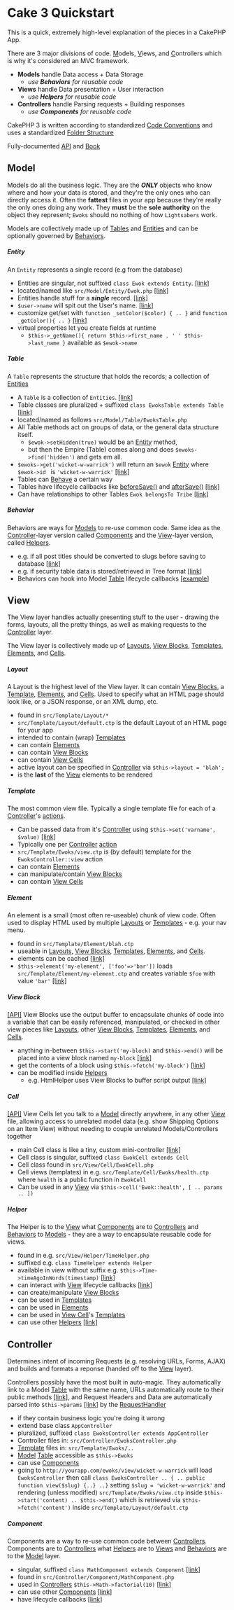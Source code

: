 # Cake 3 Quickstart

This is a quick, extremely high-level explanation of the pieces in a CakePHP App.

There are 3 major divisions of code. [M](#model)odels, [V](#view)iews, and [C](#controller)ontrollers which is why it's considered an MVC framework.

- **Models** handle Data access + Data Storage
  - _use **Behaviors** for reusable code_
- **Views** handle Data presentation + User interaction
  - _use **Helpers** for reusable code_
- **Controllers** handle Parsing requests + Building responses
  - _use **Components** for reusable code_

CakePHP 3 is written according to standardized [Code Conventions](http://book.cakephp.org/3.0/en/intro/conventions.html) and uses a standardized [Folder Structure](http://book.cakephp.org/3.0/en/intro/cakephp-folder-structure.html)

Fully-documented [API](http://api.cakephp.org/3.0/index.html) and [Book](http://book.cakephp.org/3.0/en/index.html)

## Model

Models do all the business logic. They are the ***ONLY*** objects who know where and how your data is stored, and they're the only ones who can directly access it. Often the **fattest** files in your app because they're really the only ones doing any work. They **must** be the **sole authority** on the object they represent; `Ewoks` should no nothing of how `Lightsabers` work.

Models are collectively made up of [Tables](#table) and [Entities](#entity) and can be optionally governed by [Behaviors](#behavior).

##### Entity
An `Entity` represents a single record (e.g from the database)

- Entities are singular, not suffixed `class Ewok extends Entity`. [[link]](http://book.cakephp.org/3.0/en/orm/entities.html#creating-entity-classes)
- located/named like `src/Model/Entity/Ewok.php` [[link]](http://book.cakephp.org/3.0/en/orm/entities.html#creating-entity-classes)
- Entities handle stuff for a ***single*** record. [[link]](http://book.cakephp.org/3.0/en/orm/entities.html#namespace-Cake\ORM)
- `$user->name` will spit out the User's name. [[link]](http://book.cakephp.org/3.0/en/orm/entities.html#accessing-entity-data)
- customize get/set with `function _setColor($color) { .. }` and `function _getColor(){ .. }` [[link]](http://book.cakephp.org/3.0/en/orm/entities.html#accessors-mutators)
- virtual properties let you create fields at runtime
  - `$this->_getName(){ return $this->first_name . ' ' $this->last_name }` available as `$ewok->name`

##### Table
A `Table` represents the structure that holds the records; a collection of [Entities](#entity)

- A `Table` is a collection of `Entities`. [[link]](http://book.cakephp.org/3.0/en/orm/table-objects.html#namespace-Cake\ORM)
- Table classes are pluralized + suffixed `class EwoksTable extends Table` [[link]](http://book.cakephp.org/3.0/en/orm/table-objects.html#basic-usage)
- located/named as follows `src/Model/Table/EwoksTable.php`
- All Table methods act on groups of data, or the general data structure itself. 
  - `$ewok->setHidden(true)` would be an [Entity](#entity) method, 
  - but then the Empire (Table) comes along and does `$ewoks->find('hidden')` and gets em all. 
- `$ewoks->get('wicket-w-warrick')` will return an `$ewok` [Entity](#entity) where `$ewok->id ` is `'wicket-w-warrick'` [[link]](http://book.cakephp.org/3.0/en/orm/retrieving-data-and-resultsets.html#getting-a-single-entity-by-primary-key)
- Tables can [Behave](#behavior) a certain way
- Tables have lifecycle callbacks like [beforeSave()](http://book.cakephp.org/3.0/en/orm/table-objects.html#beforesave) and [afterSave()](http://book.cakephp.org/3.0/en/orm/table-objects.html#aftersave) [[link]](http://book.cakephp.org/3.0/en/orm/table-objects.html#lifecycle-callbacks)
- Can have relationships to other Tables `Ewok belongsTo Tribe` [[link]](http://book.cakephp.org/3.0/en/orm/associations.html)

##### Behavior
Behaviors are ways for [Models](#model) to re-use common code. Same idea as the [Controller](#controller)-layer version called [Components](#component) and the [View](#view)-layer version, called [Helpers](#helper).

- e.g. if all post titles should be converted to slugs before saving to database [[link]](http://book.cakephp.org/3.0/en/orm/behaviors.html#creating-a-behavior)
- e.g. if security table data is stored/retrieved in Tree format [[link]](http://book.cakephp.org/3.0/en/orm/behaviors/tree.html#namespace-Cake\ORM\Behavior)
- Behaviors can hook into Model [Table](#table) lifecycle callbacks [[example]](http://book.cakephp.org/3.0/en/orm/behaviors.html#defining-event-listeners)

## View
The View layer handles actually presenting stuff to the user - drawing the forms, layouts, all the pretty things, as well as making requests to the [Controller](#controller) layer.

The View layer is collectively made up of [Layouts](#layout), [View Blocks](#view-block), [Templates](#template), [Elements](#element), and [Cells](#cell).

##### Layout
A Layout is the highest level of the View layer. It can contain [View Blocks](#view-block), a [Template](#template), [Elements](#element), and [Cells](#cell). Used to specify what an HTML page should look like, or a JSON response, or an XML dump, etc.

- found in `src/Template/Layout/*`
- `src/Template/Layout/default.ctp` is the default Layout of an HTML page for your app
- intended to contain (wrap) [Templates](#template)
- can contain [Elements](#element)
- can contain [View Blocks](#view-block)
- can contain [View Cells](#cells)
- active layout can be specified in [Controller](#controller) via `$this->layout = 'blah';`
- is the **last** of the [View](view) elements to be rendered 

##### Template
The most common view file. Typically a single template file for each of a [Controller](#controller)'s [actions](#action).

- Can be passed data from it's [Controller](#controller) using `$this->set('varname', $value)` [[link]](http://book.cakephp.org/3.0/en/controllers.html#setting-view-variables)
- Typically one per [Controller](#controller) [action](#action)
- `src/Template/Ewoks/view.ctp` is (by default) template for the `EwoksController::view` action
- can contain [Elements](#element)
- can manipulate/contain [View Blocks](#view-block)
- can contain [View Cells](#cell)

##### Element
An element is a small (most often re-useable) chunk of view code. Often used to display HTML used by multiple [Layouts](#layout) or [Templates](#template) - e.g. your nav menu.

- found in `src/Template/Element/blah.ctp`
- useable in [Layouts](#layout), [View Blocks](#view-block), [Templates](#template), [Elements](#element), and [Cells](#cell).
- elements can be cached [[link]](http://book.cakephp.org/3.0/en/views.html#caching-elements)
- `$this->element('my-element', ['foo'=>'bar'])` loads `src/Template/Element/my-element.ctp` and creates variable `$foo` with value `'bar'` [[link]](http://book.cakephp.org/3.0/en/views.html#passing-variables-into-an-element)

##### View Block
[[API]](http://api.cakephp.org/3.0/class-Cake.View.ViewBlock.html)
View Blocks use the output buffer to encapsulate chunks of code into a variable that can be easily referenced, manipulated, or checked in other view pieces like [Layouts](#layout), other [View Blocks](#view-block), [Templates](#template), [Elements](#element), and [Cells](#cell).

- anything in-between `$this->start('my-block)` and `$this->end()` will be placed into a view block named `my-block` [[link]](http://book.cakephp.org/3.0/en/views.html#using-view-blocks)
- get the contents of a block using `$this->fetch('my-block')` [[link]](http://book.cakephp.org/3.0/en/views.html#displaying-blocks)
- can be modified inside [Helpers](#helper)
  - e.g. HtmlHelper uses View Blocks to buffer script output [[link]](http://book.cakephp.org/3.0/en/views.html#using-blocks-for-script-and-css-files)

##### Cell
[[API]](http://api.cakephp.org/3.0/class-Cake.View.Cell.html)
View Cells let you talk to a [Model](#model) directly anywhere, in any other [View](#view) file, allowing access to unrelated model data (e.g. show Shipping Options on an Item View) without needing to couple unrelated Models/Controllers together

- main Cell class is like a tiny, custom mini-controller [[link]](http://book.cakephp.org/3.0/en/views/cells.html#creating-a-cell)
- Cell class is singular, suffixed `class EwokCell extends Cell`
- Cell class found in `src/View/Cell/EwokCell.php`
- Cell views (templates) in e.g. `src/Template/Cell/Ewoks/health.ctp` where `health` is a public function in `EwokCell`
- Can be used in any [View](#view) via `$this->cell('Ewok::health', [ .. params .. ])`

##### Helper
The Helper is to the [View](#view) what [Components](#component) are to [Controllers](#controller) and [Behaviors](#behavior) to [Models](#model) - they are a way to encapsulate reusable code for views.

- found in e.g. `src/View/Helper/TimeHelper.php`
- suffixed e.g. `class TimeHelper extends Helper`
- available in view without suffix e.g. `$this->Time->timeAgoInWords(timestamp)` [[link]](http://book.cakephp.org/3.0/en/views/helpers.html#using-your-helper)
- can interact with [View](#view) lifecycle callbacks [[link]](http://book.cakephp.org/3.0/en/views/helpers.html#callbacks)
- can create/manipulate [View Blocks](#block)
- can be used in [Templates](#template)
- can be used in [Elements](#element)
- can be used in [View Cell](#cell)'s [Templates](#templates)
- can use other [Helpers](#helper) [[link]](http://book.cakephp.org/3.0/en/views/helpers.html#including-other-helpers)


## Controller
Determines intent of incoming Requests (e.g. resolving URLs, Forms, AJAX) and builds and formats a reponse (handed off to the [View](#view) layer).

Controllers possibly have the most built in auto-magic. They automatically link to a Model [Table](#table) with the same name, URLs automatically route to their public methods [[link]](http://book.cakephp.org/3.0/en/development/routing.html#routes-configuration), and Request Headers and Data are automatically parsed into `$this->params` [[link]](http://book.cakephp.org/3.0/en/controllers/request-response.html#request-parameters) by the [RequestHandler](http://book.cakephp.org/3.0/en/controllers/request-response.html#request)

- if they contain business logic you're doing it wrong
- extend base class `AppController`
- pluralized, suffixed `class EwoksController extends AppController`
- Controller files in: `src/Controller/EwoksController.php`
- [Template](#template) files in: `src/Template/Ewoks/..`
- [Model](#model) [Table](#table) accessible as `$this->Ewoks`
- can use [Components](#component)
- going to `http://yourapp.com/ewoks/view/wicket-w-warrick` will load `EwoksController` then call `class EwoksController .. { .. public function view($slug) {..} ..}` setting `$slug = 'wicket-w-warrick'` and rendering (unless modified) `src/Template/Ewoks/view.ctp` inside `$this->start('content) .. $this->end()` which is retrieved via `$this->fetch('content')` inside `src/Template/Layout/default.ctp`

##### Component
Components are a way to re-use common code between [Controllers](#controller). Components are to [Controllers](#controller) what [Helpers](#helper) are to [Views](#view) and [Behaviors](#behavior) are to the [Model](#model) layer.

- singular, suffixed `class MathComponent extends Component` [[link]](http://book.cakephp.org/3.0/en/controllers/components.html#creating-a-component)
- found in `src/Controller/Component/MathComponent.php`
- used in [Controllers](#controller) `$this->Math->factorial(10)` [[link]](http://book.cakephp.org/3.0/en/controllers/components.html#using-components)
- can use other [Components](#component) [[link]](http://book.cakephp.org/3.0/en/controllers/components.html#including-your-component-in-your-controllers)
- have lifecycle callbacks [[link]](http://book.cakephp.org/3.0/en/controllers/components.html#component-callbacks)